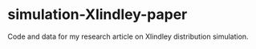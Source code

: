 # simulation-Xlindley-paper
Code and data for my research article on Xlindley distribution simulation.
